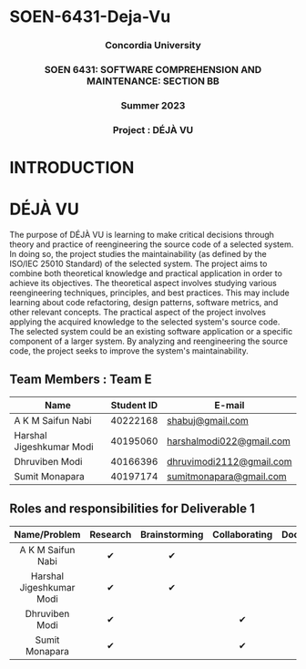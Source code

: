 # SOEN-6431-Deja-Vu
### <p style="text-align: center;">Concordia University</p>
### <p style="text-align: center;">SOEN 6431: SOFTWARE COMPREHENSION AND MAINTENANCE: SECTION BB</p>
### <p style="text-align: center;">Summer 2023 </p>
### <p style="text-align: center;">Project : DÉJÀ VU</p>

# INTRODUCTION

# DÉJÀ VU

The purpose of DÉJÀ VU is learning to make critical decisions through theory and practice of reengineering the source code of a selected system. In doing so, the project studies the maintainability (as defined by the ISO/IEC 25010 Standard) of the selected system.
The project aims to combine both theoretical knowledge and practical application in order to achieve its objectives. The theoretical aspect involves studying various reengineering techniques, principles, and best practices. This may include learning about code refactoring, design patterns, software metrics, and other relevant concepts.
The practical aspect of the project involves applying the acquired knowledge to the selected system's source code. The selected system could be an existing software application or a specific component of a larger system. By analyzing and reengineering the source code, the project seeks to improve the system's maintainability.


## Team Members : Team E

| Name  | Student ID | E-mail |
|-------|------------|--------|
|A K M Saifun Nabi | 40222168 | shabuj@gmail.com |
|Harshal Jigeshkumar Modi | 40195060 | harshalmodi022@gmail.com |
|Dhruviben Modi | 40166396 | dhruvimodi2112@gmail.com |
|Sumit Monapara | 40197174 | sumitmonapara@gmail.com |


## Roles and responsibilities for Deliverable 1

|Name/Problem                        |Research|Brainstorming|Collaborating|Documentation|
|:----------------------------------:|:----------------:|:-------:|:-------:|:-------:|
|A K M Saifun Nabi                   |✔       |✔            |             |✔                      
|Harshal Jigeshkumar Modi            |✔       |✔            |             |✔                     
|Dhruviben Modi                      |✔       |             |✔            |✔                   
|Sumit Monapara                      |✔       |             |✔            |✔                    

